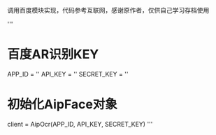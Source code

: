 调用百度模块实现，代码参考互联网，感谢原作者，仅供自己学习存档使用

'''
# 百度AR识别KEY
APP_ID = ''
API_KEY = ''
SECRET_KEY = ''
# 初始化AipFace对象
client = AipOcr(APP_ID, API_KEY, SECRET_KEY)
'''
